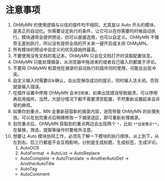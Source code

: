 # 注意事项

1. OhMyMN 的使用逻辑与以往的插件均不相同，尤其是以 Auto 开头的模块，是真正的自动化。你需要设定执行的条件，让它可以在你需要的时候自动执行。模块通常会提供预设，你可以直接选用，也可以自定义。OhMyMN 不推荐无差别执行，所以没有提供全局的开关来一键开启或关闭 OhMyMN。
2. 所有模块的预设中自定义的优先级始终最高。
3. 不要使用没有文档的笔记本。OhMyMN 只会在文档打开时读取配置信息。
4. OhMyMN 只能处理摘录，从浏览器中拖进来的或者自己输入的都属于评论。
5. 不要将 OhMyMN 和其他在摘录时自动执行的插件同时使用，可能会出现冲突。
6. 自定义输入时需要`回车`确认，会出现保存成功的提示，同时输入法关闭。否则就是输入错误。
7. 在插件设置中停用 OhMyMN 会`清空配置`，如果出现错误导致崩溃，可以停用再启用插件。当然，大部分情况下都不需要清空配置，不然重新设置起来会非常的麻烦。
8. 如果你划重点，MN 会重新获取新的摘录内容，进而导致 OhMyMN 的处理失效。可以在划完重点后稍微修改一下摘录选区，即可重新处理摘录。
9. 划完重点后，OhMyMN 获取到的重点两边会出现两个 `*`，比如 `**这是重点**`，在替换，筛选，提取等操作时要格外注意。
10. 想要让 Auto 模块协同工作，必须先了解一下模块的执行顺序。从上到下，从左到右。后三行都是不会互相影响，分别是生成标题，生成标签，生成评论。
    1. AutoOCR
    2. AutoFormat → AutoList → AutoReplace
    - AutoComplete → AutoTranslate → AnotherAutoDef → AnotherAutoTitle
    - AutoTag
    - AutoComment